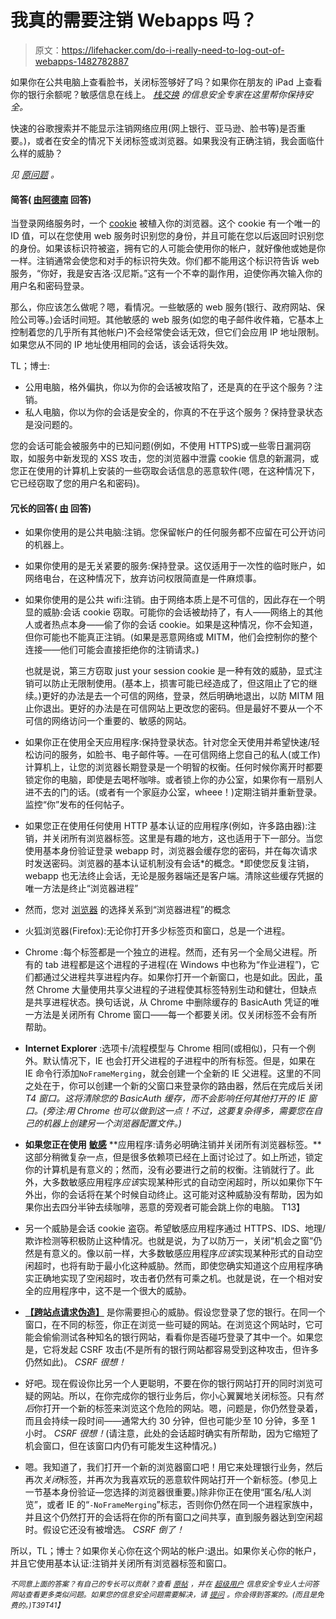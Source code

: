 # 我真的需要注销 Webapps 吗？

> 原文：<https://lifehacker.com/do-i-really-need-to-log-out-of-webapps-1482782887>

如果你在公共电脑上查看脸书，关闭标签够好了吗？如果你在朋友的 iPad 上查看你的银行余额呢？敏感信息在线上。 [*栈交换*](http://superuser.com/?utm_source=lifehacker&utm_medium=syndication&utm_campaign=crowdhacker&utm_content=security-96) *的信息安全专家在这里帮你保持安全。*



快速的谷歌搜索并不能显示注销网络应用(网上银行、亚马逊、脸书等)是否重要。)，或者在安全的情况下关闭标签或浏览器。如果我没有正确注销，我会面临什么样的威胁？

*见* [*原问题*](http://security.stackexchange.com/q/43809/16032?utm_source=lifehacker&utm_medium=syndication&utm_campaign=crowdhacker&utm_content=security-96) *。*

#### 简答( [由阿德南](http://security.stackexchange.com/a/43813/16228?utm_source=lifehacker&utm_medium=syndication&utm_campaign=crowdhacker&utm_content=security-96) 回答)

当登录网络服务时，一个 [cookie](https://lifehacker.com/fact-and-fiction-the-truth-about-browser-cookies-5461114) 被植入你的浏览器。这个 cookie 有一个唯一的 ID 值，可以在您使用 web 服务时识别您的身份，并且可能在您以后返回时识别您的身份。如果该标识符被盗，拥有它的人可能会使用你的帐户，就好像他或她是你一样。注销通常会使您和对手的标识符失效。你们都不能用这个标识符告诉 web 服务，“你好，我是安吉洛·汉尼斯。”这有一个不幸的副作用，迫使你再次输入你的用户名和密码登录。

那么，你应该怎么做呢？嗯，看情况。一些敏感的 web 服务(银行、政府网站、保险公司等。)会话时间短。其他敏感的 web 服务(如您的电子邮件收件箱，它基本上控制着您的几乎所有其他帐户)不会经常使会话无效，但它们会应用 IP 地址限制。如果您从不同的 IP 地址使用相同的会话，该会话将失效。

TL；博士:

*   公用电脑，格外偏执，你以为你的会话被攻陷了，还是真的在乎这个服务？注销。
*   私人电脑，你以为你的会话是安全的，你真的不在乎这个服务？保持登录状态是没问题的。

您的会话可能会被服务中的已知问题(例如，不使用 HTTPS)或一些零日漏洞窃取，如服务中新发现的 XSS 攻击，您的浏览器中泄露 cookie 信息的新漏洞，或您正在使用的计算机上安装的一些窃取会话信息的恶意软件(嗯，在这种情况下，它已经窃取了您的用户名和密码)。

#### 冗长的回答( [由](http://security.stackexchange.com/a/43839/33?utm_source=lifehacker&utm_medium=syndication&utm_campaign=crowdhacker&utm_content=security-96) 回答)

*   如果你使用的是公共电脑:注销。您保留帐户的任何服务都不应留在可公开访问的机器上。
*   如果你使用的是无关紧要的服务:保持登录。这仅适用于一次性的临时账户，如网络电台，在这种情况下，放弃访问权限简直是一件麻烦事。
*   如果你使用的是公共 wifi:注销。由于网络本质上是不可信的，因此存在一个明显的威胁:会话 cookie 窃取。可能你的会话被劫持了，有人——网络上的其他人或者热点本身——偷了你的会话 cookie。如果是这种情况，你不会知道，但你可能也不能真正注销。(如果是恶意网络或 MITM，他们会控制你的整个连接——他们可能会直接拒绝你的注销请求。)

    也就是说，第三方窃取 just your session cookie 是一种有效的威胁，显式注销可以防止无限制使用。(基本上，损害可能已经造成了，但这阻止了它的继续。)更好的办法是去一个可信的网络，登录，然后明确地退出，以防 MITM 阻止你退出。更好的办法是在可信网站上更改您的密码。但是最好不要从一个不可信的网络访问一个重要的、敏感的网站。
*   如果你正在使用全天应用程序:保持登录状态。针对您全天使用并希望快速/轻松访问的服务，如脸书、电子邮件等。—在可信网络上您自己的私人(或工作)计算机上，让您的浏览器长期登录是一个明智的权衡。任何时候你离开时都要锁定你的电脑，即使是去喝杯咖啡。或者锁上你的办公室，如果你有一扇别人进不去的门的话。(或者有一个家庭办公室，wheee！)定期注销并重新登录。监控“你”发布的任何帖子。
*   如果您正在使用任何使用 HTTP 基本认证的应用程序(例如，许多路由器):注销，并关闭所有浏览器标签。这里是有趣的地方，这也适用于下一部分。当您使用基本身份验证登录 webapp 时，浏览器会缓存您的密码，并在每次请求时发送密码。浏览器的基本认证机制没有会话*的概念。*即使您反复注销，webapp 也无法终止会话，无论是服务器端还是客户端。清除这些缓存凭据的唯一方法是终止“浏览器进程”

*   然而，您对 [浏览器](https://lifehacker.com/the-best-browser-extensions-that-protect-your-privacy-479408034) 的选择关系到“浏览器进程”的概念
*   火狐浏览器(Firefox):无论你打开多少标签页和窗口，总是一个进程。
*   Chrome :每个标签都是一个独立的进程。然而，还有另一个全局父进程。所有的 tab 进程都是这个进程的子进程(在 Windows 中也称为“作业进程”)，它们都通过父进程共享进程内存。如果你打开一个新窗口，也是如此。因此，虽然 Chrome 大量使用共享父进程的子进程使其标签特别生动和健壮，但缺点是共享进程状态。换句话说，从 Chrome 中删除缓存的 BasicAuth 凭证的唯一方法是关闭所有 Chrome 窗口——每一个都要关闭。仅关闭标签不会有所帮助。
*   **Internet Explorer** :选项卡/流程模型与 Chrome 相同(或相似)，只有一个例外。默认情况下，IE 也会打开父进程的子进程中的所有标签。但是，如果在 IE 命令行添加`NoFrameMerging`，就会创建一个全新的 IE 父进程。这里的不同之处在于，你可以创建一个新的父窗口来登录你的路由器，然后在完成后关闭*T4 窗口。这将清除您的 BasicAuth 缓存，而不会影响任何其他打开的 IE 窗口。(旁注:用 Chrome 也可以做到这一点！不过，这要复杂得多，需要您在自己的机器上创建另一个浏览器配置文件。)*
*   **如果您正在使用** [**敏感**](http://lifehacker.com/keep-sensitive-info-out-of-your-chat-logs-and-email-5857166) **应用程序:请务必明确注销并关闭所有浏览器标签。**这部分稍微复杂一点，但是很多依赖项已经在上面讨论过了。如上所述，锁定你的计算机是有意义的；然而，没有必要进行之前的权衡。注销就行了。此外，大多数敏感应用程序*应该*实现某种形式的自动空闲超时，所以如果你下午外出，你的会话将在某个时候自动终止。这可能对这种威胁没有帮助，因为如果你出去四分半钟去续咖啡，恶意的旁观者可能会跳上你的电脑。
    T13】
*   另一个威胁是会话 cookie 盗窃。希望敏感应用程序通过 HTTPS、IDS、地理/欺诈检测等积极防止这种情况。也就是说，为了以防万一，关闭“机会之窗”仍然是有意义的。像以前一样，大多数敏感应用程序*应该*实现某种形式的自动空闲超时，也将有助于最小化这种威胁。然而，即使您确实知道这个应用程序确实正确地实现了空闲超时，攻击者仍然有可乘之机。也就是说，在一个相对安全的应用程序中，这不是一个很大的威胁。
*   [**【跨站点请求伪造】**](https://www.owasp.org/index.php/Cross-Site_Request_Forgery_%28CSRF%29) 是你需要担心的威胁。假设您登录了您的银行。在同一个窗口，在不同的标签，你正在浏览一些可疑的网站。在浏览这个网站时，它可能会偷偷测试各种知名的银行网站，看看你是否碰巧登录了其中一个。如果您是，它将发起 CSRF 攻击(不是所有的银行网站都容易受到这种攻击，但许多仍然如此)。 *CSRF 很想！*
*   好吧。现在假设你比另一个人更聪明，不要在你的银行网站打开的同时浏览可疑的网站。所以，在你完成你的银行业务后，你小心翼翼地关闭标签。只有*然后*你打开一个新的标签来浏览这个危险的网站。嗯，问题是，你仍然登录着，而且会持续一段时间——通常大约 30 分钟，但也可能少至 10 分钟，多至 1 小时。 *CSRF 很想！*(请注意，此处的会话超时确实有所帮助，因为它缩短了机会窗口，但在该窗口内仍有可能发生这种情况。)
*   嗯。我知道了，我们打开一个新的浏览器窗口吧！用它来处理银行业务，然后再次*关闭*标签，并再次为我喜欢玩的恶意软件网站打开一个新标签。(参见上一节基本身份验证—您选择的浏览器很重要。)除非你正在使用“匿名/私人浏览”，或者 IE 的“`-NoFrameMerging`”标志，否则你仍然在同一个进程家族中，并且这个仍然打开的会话将在你的所有窗口之间共享，直到服务器达到空闲超时。假设它还没有被增选。 *CSRF 倒了！*

所以，TL；博士？如果你关心你在这个网站的帐户:退出。如果你关心你的帐户，并且它使用基本认证:注销并关闭所有浏览器标签和窗口。

<small>*不同意上面的答案？有自己的专长可以贡献？查看*</small> [<small>*原帖*</small>](http://security.stackexchange.com/q/43809/16032?utm_source=lifehacker&utm_medium=syndication&utm_campaign=crowdhacker&utm_content=security-96) <small>*，并在*</small> [<small>*超级用户*</small>](http://security.stackexchange.com/?utm_source=lifehacker&utm_medium=syndication&utm_campaign=crowdhacker&utm_content=security-96) <small>*信息安全专业人士问答网站查看更多类似问题。如果您的信息安全问题需要解决，请*</small> [<small>*提问*</small>](http://security.stackexchange.com/questions/ask?utm_source=lifehacker&utm_medium=syndication&utm_campaign=crowdhacker&utm_content=security-96) <small>*。你会得到答案的。(而且是免费的。)*T39*T41】*</small>